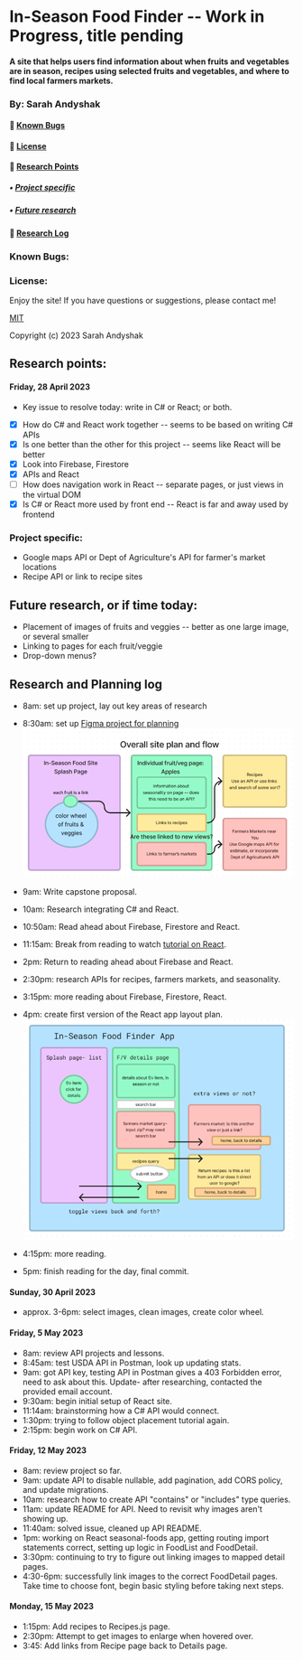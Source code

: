 # In-Season Food Finder -- Work in Progress, title pending

#### A site that helps users find information about when fruits and vegetables are in season, recipes using selected fruits and vegetables, and where to find local farmers markets. 

### By: Sarah Andyshak

#### 🍋 [Known Bugs](#known-bugs)
#### 🍒 [License](#license)
#### 🥦 [Research Points](#research-points)
##### • [Project specific](#project-specific)
##### • [Future research](#future-research-or-if-time-today)
#### 🍇 [Research Log](#research-and-planning-log)

### Known Bugs:

### License:
Enjoy the site! If you have questions or suggestions, please contact me!

[MIT](https://github.com/git/git-scm.com/blob/main/MIT-LICENSE.txt)

Copyright (c) 2023 Sarah Andyshak


## Research points:

#### Friday, 28 April 2023
* Key issue to resolve today: write in C# or React; or both. 

- [x] How do C# and React work together -- seems to be based on writing C# APIs
- [x] Is one better than the other for this project -- seems like React will be better
- [x] Look into Firebase, Firestore
- [x] APIs and React
- [ ] How does navigation work in React -- separate pages, or just views in the virtual DOM
- [x] Is C# or React more used by front end -- React is far and away used by frontend

### Project specific:
* Google maps API or Dept of Agriculture's API for farmer's market locations
* Recipe API or link to recipe sites

## Future research, or if time today: 
* Placement of images of fruits and veggies -- better as one large image, or several smaller
* Linking to pages for each fruit/veggie
* Drop-down menus?

## Research and Planning log
* 8am: set up project, lay out key areas of research
* 8:30am: set up [Figma project for planning](https://www.figma.com/file/ZEGbWcXC5QjQC8gzE0UkQT/In-Season-Food-Capstone?node-id=0%3A1&t=v0GHrqAo6qvnaWos-1)
![capstone plan](food-site-plan.png)

* 9am: Write capstone proposal.
* 10am: Research integrating C# and React.
* 10:50am: Read ahead about Firebase, Firestore and React.
* 11:15am: Break from reading to watch [tutorial on React](https://www.youtube.com/watch?v=b9eMGE7QtTk&list=PLWJHBbgEE85zkXzrgQ9fcHdvw4rH4Cx_U&index=4&ab_channel=JavaScriptMastery).
* 2pm: Return to reading ahead about Firebase and React.
* 2:30pm: research APIs for recipes, farmers markets, and seasonality.
* 3:15pm: more reading about Firebase, Firestore, React.
* 4pm: create first version of the React app layout plan.
![React app layout](ReactLayout.png)
* 4:15pm: more reading.
* 5pm: finish reading for the day, final commit.

#### Sunday, 30 April 2023
* approx. 3-6pm: select images, clean images, create color wheel.

#### Friday, 5 May 2023
* 8am: review API projects and lessons.
* 8:45am: test USDA API in Postman, look up updating stats.
* 9am: got API key, testing API in Postman gives a 403 Forbidden error, need to ask about this. Update- after researching, contacted the provided email account.
* 9:30am: begin initial setup of React site.
* 11:14am: brainstorming how a C# API would connect.
* 1:30pm: trying to follow object placement tutorial again.
* 2:15pm: begin work on C# API.

#### Friday, 12 May 2023
* 8am: review project so far.
* 9am: update API to disable nullable, add pagination, add CORS policy, and update migrations.
* 10am: research how to create API "contains" or "includes" type queries.
* 11am: update README for API. Need to revisit why images aren't showing up.
* 11:40am: solved issue, cleaned up API README.
* 1pm: working on React seasonal-foods app, getting routing import statements correct, setting up logic in FoodList and FoodDetail.
* 3:30pm: continuing to try to figure out linking images to mapped detail pages. 
* 4:30-6pm: successfully link images to the correct FoodDetail pages. Take time to choose font, begin basic styling before taking next steps.

#### Monday, 15 May 2023
* 1:15pm: Add recipes to Recipes.js page.
* 2:30pm: Attempt to get images to enlarge when hovered over.
* 3:45: Add links from Recipe page back to Details page.